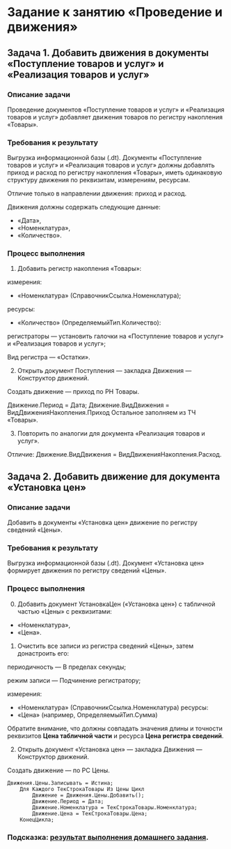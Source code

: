 # Задание к занятию «Проведение и движения»

## Задача 1. Добавить движения в документы «Поступление товаров и услуг» и «Реализация товаров и услуг»

### Описание задачи

Проведение документов «Поступление товаров и услуг» и «Реализация товаров и услуг» добавляет движения товаров по регистру накопления «Товары».

### Требования к результату

Выгрузка информационной базы (.dt). Документы «Поступление товаров и услуг» и «Реализация товаров и услуг» должны добавлять приход и расход по регистру накопления «Товары», иметь одинаковую структуру движения по реквизитам, измерениям, ресурсам.

Отличие только в направлении движения: приход и расход.

Движения должны содержать следующие данные:

* «Дата»,
* «Номенклатура»,
* «Количество».

### Процесс выполнения

1. Добавить регистр накопления «Товары»:

измерения:
- «Номенклатура» (СправочникСсылка.Номенклатура);

ресурсы:
- «Количество» (ОпределяемыйТип.Количество):

регистраторы — установить галочки на «Поступление товаров и услуг» и «Реализация товаров и услуг»;

Вид регистра — «Остатки».

2. Открыть документ Поступления — закладка Движения — Конструктор движений.

Создать движение — приход по РН Товары.

Движение.Период = Дата;
Движение.ВидДвижения = ВидДвиженияНакопления.Приход
Остальное заполняем  из ТЧ «Товары».

3. Повторить по аналогии для документа «Реализация товаров и услуг».

Отличие:
Движение.ВидДвижения = ВидДвиженияНакопления.Расход.

## Задача 2. Добавить движение для документа «Установка цен»

### Описание задачи

Добавить в документы «Установка цен» движение по регистру сведений «Цены».

### Требования к результату

Выгрузка информационной базы (.dt). Документ «Установка цен» формирует движения по регистру сведений «Цены».

### Процесс выполнения

0. Добавить документ УстановкаЦен («Установка цен») с табличной частью «Цены» с реквизитами:

- «Номенклатура»,
- «Цена».

1. Очистить все записи из регистра сведений «Цены», затем донастроить его:

периодичность — В пределах секунды;

режим записи — Подчинение регистратору;

измерения:
- «Номенклатура» (СправочникСсылка.Номенклатура)
ресурсы:
- «Цена» (например, ОпределяемыйТип.Сумма) 

Обратите внимание, что должны совпадать значения длины и точности реквизитов **Цена табличной части** и ресурса **Цена регистра сведений**.


2. Открыть документ «Установка цен» — закладка Движения — Конструктор движений.

Создать движение — по РС Цены.

```bsl
Движения.Цены.Записывать = Истина;
	Для Каждого ТекСтрокаТовары Из Цены Цикл
		Движение = Движения.Цены.Добавить();
		Движение.Период = Дата;
		Движение.Номенклатура = ТекСтрокаТовары.Номенклатура;
		Движение.Цена = ТекСтрокаТовары.Цена;
	КонецЦикла;
```

### Подсказка: [результат выполнения домашнего задания](Examples/homework-5-3-example.md).
